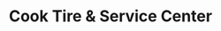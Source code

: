 ---
title: "Cook Tire & Service Center"
url: /lufkin/cook-tire-und-service-center/
shop: Autowerkstatt
---